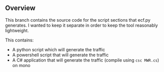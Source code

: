 ## Overview

This branch contains the source code for the script sections that ecf.py generates. I wanted to keep it separate in order to keep the tool reasonably lightweight.

This contains:

* A python script which will generate the traffic
* A powershell script that will generate the traffic
* A C# application that will generate the traffic (compile using `csc MWR.cs`) on mono
